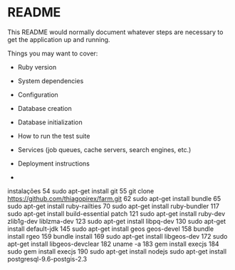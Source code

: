 # README

This README would normally document whatever steps are necessary to get the
application up and running.

Things you may want to cover:

* Ruby version

* System dependencies

* Configuration

* Database creation

* Database initialization

* How to run the test suite

* Services (job queues, cache servers, search engines, etc.)

* Deployment instructions

* 

instalações
   54  sudo apt-get install git
   55  git clone https://github.com/thiagopirex/farm.git
   62  sudo apt-get install bundle
   65  sudo apt-get install ruby-railties
   70  sudo apt-get install ruby-bundler
  117  sudo apt-get install build-essential patch
  121  sudo apt-get install ruby-dev zlib1g-dev liblzma-dev
  123  sudo apt-get install libpq-dev
  130  sudo apt-get install default-jdk
  145  sudo apt-get install geos geos-devel
  158  bundle install rgeo
  159  bundle install 
  169  sudo apt-get install libgeos-dev
  172  sudo apt-get install libgeos-devclear
  182  uname -a
  183  gem install execjs
  184  sudo gem install execjs
  190  sudo apt-get install nodejs
       sudo apt-get install postgresql-9.6-postgis-2.3